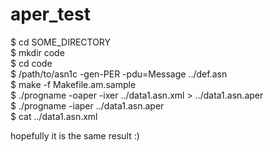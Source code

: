 # aper_test

$ cd SOME_DIRECTORY  
$ mkdir code  
$ cd code  
$ /path/to/asn1c -gen-PER -pdu=Message ../def.asn  
$ make -f Makefile.am.sample  
$ ./progname -oaper -ixer ../data1.asn.xml > ../data1.asn.aper  
$ ./progname -iaper ../data1.asn.aper  
$ cat ../data1.asn.xml  

hopefully it is the same result :)
